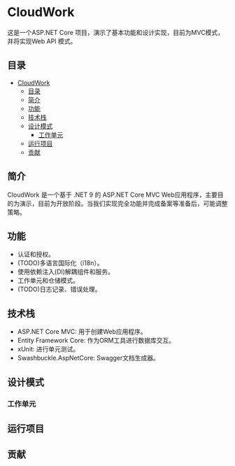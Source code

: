 # CloudWork

这是一个ASP.NET Core 项目，演示了基本功能和设计实现，目前为MVC模式，并将实现Web API 模式。

## 目录

- [CloudWork](#cloudwork)
  - [目录](#目录)
  - [简介](#简介)
  - [功能](#功能)
  - [技术栈](#技术栈)
  - [设计模式](#设计模式)
    - [工作单元](#工作单元)
  - [运行项目](#运行项目)
  - [贡献](#贡献)

## 简介

CloudWork 是一个基于 .NET 9 的 ASP.NET Core MVC Web应用程序，主要目的为演示，目前为开放阶段。当我们实现完全功能并完成备案等准备后，可能调整策略。

## 功能

- 认证和授权。
- (TODO)多语言国际化（i18n）。
- 使用依赖注入(DI)解耦组件和服务。
- 工作单元和仓储模式。
- (TODO)日志记录、错误处理。

## 技术栈

- ASP.NET Core MVC: 用于创建Web应用程序。
- Entity Framework Core: 作为ORM工具进行数据库交互。
- xUnit: 进行单元测试。
- Swashbuckle.AspNetCore: Swagger文档生成器。

## 设计模式

### 工作单元

## 运行项目

## 贡献
